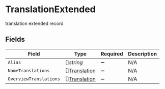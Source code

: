 # TranslationExtended

translation extended record


## Fields

| Field                                               | Type                                                | Required                                            | Description                                         |
| --------------------------------------------------- | --------------------------------------------------- | --------------------------------------------------- | --------------------------------------------------- |
| `Alias`                                             | []*string*                                          | :heavy_minus_sign:                                  | N/A                                                 |
| `NameTranslations`                                  | [][Translation](../../models/shared/translation.md) | :heavy_minus_sign:                                  | N/A                                                 |
| `OverviewTranslations`                              | [][Translation](../../models/shared/translation.md) | :heavy_minus_sign:                                  | N/A                                                 |